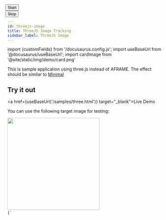 ```yaml
---
id: threejs-image
title: ThreeJS Image Tracking
sidebar_label: ThreeJS Image
---
```


import {customFields} from '/docusaurus.config.js';
import useBaseUrl from '@docusaurus/useBaseUrl';
import cardImage from '@site/static/img/demo/card.png'

This is sample application using three.js instead of AFRAME. The effect should be similar to <a href="../examples/minimal">Minimal</a>

## Try it out
<a href={useBaseUrl('/samples/three.html')} target="_blank">Live Demo</a>

You can use the following target image for testing:

<img src={cardImage} width="300" />

<code>
{`
<html>
  <head>
    <meta name="viewport" content="width=device-width, initial-scale=1.0">
    <script async src="https://unpkg.com/es-module-shims@1.7.3/dist/es-module-shims.js"></script>
    <script type="importmap">
    {
      "imports": {
	"three": "https://unpkg.com/three@0.153.0/build/three.module.js",
	"three/addons/": "https://unpkg.com/three@0.153.0/examples/jsm/",
	"mindar-image-three":"https://cdn.jsdelivr.net/npm/mind-ar@${customFields.libVersion}/dist/mindar-image-three.prod.js"
      }
    }
    </script>
    <script type="module">
      import * as THREE from 'three';
      import { MindARThree } from 'mindar-image-three';
      const mindarThree = new MindARThree({
	container: document.querySelector("#container"),
	imageTargetSrc: "https://cdn.jsdelivr.net/gh/hiukim/mind-ar-js@${customFields.libVersion}/examples/image-tracking/assets/card-example/card.mind"
      });
      const {renderer, scene, camera} = mindarThree;
      const anchor = mindarThree.addAnchor(0);
      const geometry = new THREE.PlaneGeometry(1, 0.55);
      const material = new THREE.MeshBasicMaterial( {color: 0x00ffff, transparent: true, opacity: 0.5} );
      const plane = new THREE.Mesh( geometry, material );
      anchor.group.add(plane);
      const start = async() => {
	await mindarThree.start();
	renderer.setAnimationLoop(() => {
	  renderer.render(scene, camera);
	});
      }
      const startButton = document.querySelector("#startButton");
      startButton.addEventListener("click", () => {
	start();
      });
      stopButton.addEventListener("click", () => {
	mindarThree.stop();
	mindarThree.renderer.setAnimationLoop(null);
      });
    </script>
    <style>
      body {
	margin: 0;
      }
      #container {
	width: 100vw;
	height: 100vh;
	position: relative;
	overflow: hidden;
      }
      #control {
	position: fixed;
	top: 0;
	left: 0;
	z-index: 2;
      }
    </style>
  </head>
  <body>
    <div id="control">
      <button id="startButton">Start</button>
      <button id="stopButton">Stop</button>
    </div>
    <div id="container">
    </div>
  </body>
</html>
`}
</code>
